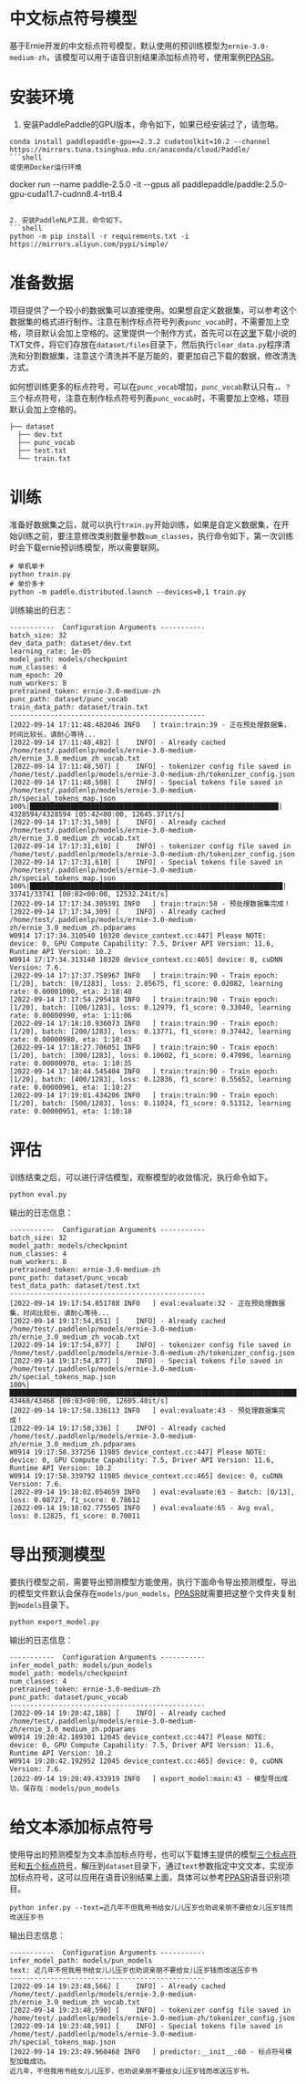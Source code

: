 # 中文标点符号模型

基于Ernie开发的中文标点符号模型，默认使用的预训练模型为`ernie-3.0-medium-zh`，该模型可以用于语音识别结果添加标点符号，使用案例[PPASR](https://github.com/yeyupiaoling/PPASR)。


# 安装环境
 1. 安装PaddlePaddle的GPU版本，命令如下，如果已经安装过了，请忽略。
```shell
conda install paddlepaddle-gpu==2.3.2 cudatoolkit=10.2 --channel https://mirrors.tuna.tsinghua.edu.cn/anaconda/cloud/Paddle/
```shell
或使用Docker运行环境
```
docker run --name paddle-2.5.0 -it --gpus all paddlepaddle/paddle:2.5.0-gpu-cuda11.7-cudnn8.4-trt8.4
```

2. 安装PaddleNLP工具，命令如下。
```shell
python -m pip install -r requirements.txt -i https://mirrors.aliyun.com/pypi/simple/
```

# 准备数据

项目提供了一个较小的数据集可以直接使用。如果想自定义数据集，可以参考这个数据集的格式进行制作。注意在制作标点符号列表`punc_vocab`时，不需要加上空格，项目默认会加上空格的。这里提供一个制作方式，首先可以在[这里](https://www.qishuta.info/)下载小说的TXT文件，将它们存放在`dataset/files`目录下，然后执行`clear_data.py`程序清洗和分割数据集，注意这个清洗并不是万能的，要更加自己下载的数据，修改清洗方式。

如何想训练更多的标点符号，可以在`punc_vocab`增加，`punc_vocab`默认只有`，。？`三个标点符号，注意在制作标点符号列表`punc_vocab`时，不需要加上空格，项目默认会加上空格的。

```
├── dataset
  ├── dev.txt
  ├── punc_vocab
  ├── test.txt
  └── train.txt
```

# 训练

准备好数据集之后，就可以执行`train.py`开始训练，如果是自定义数据集，在开始训练之前，要注意修改类别数量参数`num_classes`，执行命令如下，第一次训练时会下载ernie预训练模型，所以需要联网。
```shell
# 单机单卡
python train.py
# 单价多卡
python -m paddle.distributed.launch --devices=0,1 train.py
```

训练输出的日志：
```
-----------  Configuration Arguments -----------
batch_size: 32
dev_data_path: dataset/dev.txt
learning_rate: 1e-05
model_path: models/checkpoint
num_classes: 4
num_epoch: 20
num_workers: 8
pretrained_token: ernie-3.0-medium-zh
punc_path: dataset/punc_vocab
train_data_path: dataset/train.txt
------------------------------------------------
[2022-09-14 17:11:48.482046 INFO   ] train:train:39 - 正在预处理数据集，时间比较长，请耐心等待...
[2022-09-14 17:11:48,482] [    INFO] - Already cached /home/test/.paddlenlp/models/ernie-3.0-medium-zh/ernie_3.0_medium_zh_vocab.txt
[2022-09-14 17:11:48,507] [    INFO] - tokenizer config file saved in /home/test/.paddlenlp/models/ernie-3.0-medium-zh/tokenizer_config.json
[2022-09-14 17:11:48,508] [    INFO] - Special tokens file saved in /home/test/.paddlenlp/models/ernie-3.0-medium-zh/special_tokens_map.json
100%|█████████████████████████████████████████████████████████████| 4328594/4328594 [05:42<00:00, 12645.37it/s]
[2022-09-14 17:17:31,589] [    INFO] - Already cached /home/test/.paddlenlp/models/ernie-3.0-medium-zh/ernie_3.0_medium_zh_vocab.txt
[2022-09-14 17:17:31,610] [    INFO] - tokenizer config file saved in /home/test/.paddlenlp/models/ernie-3.0-medium-zh/tokenizer_config.json
[2022-09-14 17:17:31,610] [    INFO] - Special tokens file saved in /home/test/.paddlenlp/models/ernie-3.0-medium-zh/special_tokens_map.json
100%|██████████████████████████████████████████████████████████████| 33741/33741 [00:02<00:00, 12532.24it/s]
[2022-09-14 17:17:34.309391 INFO   ] train:train:58 - 预处理数据集完成！
[2022-09-14 17:17:34,309] [    INFO] - Already cached /home/test/.paddlenlp/models/ernie-3.0-medium-zh/ernie_3.0_medium_zh.pdparams
W0914 17:17:34.310540 10320 device_context.cc:447] Please NOTE: device: 0, GPU Compute Capability: 7.5, Driver API Version: 11.6, Runtime API Version: 10.2
W0914 17:17:34.313140 10320 device_context.cc:465] device: 0, cuDNN Version: 7.6.
[2022-09-14 17:17:37.758967 INFO   ] train:train:90 - Train epoch: [1/20], batch: [0/1283], loss: 2.05675, f1_score: 0.02082, learning rate: 0.00001000, eta: 2:18:40
[2022-09-14 17:17:54.295418 INFO   ] train:train:90 - Train epoch: [1/20], batch: [100/1283], loss: 0.12979, f1_score: 0.33040, learning rate: 0.00000990, eta: 1:11:06
[2022-09-14 17:18:10.936073 INFO   ] train:train:90 - Train epoch: [1/20], batch: [200/1283], loss: 0.13771, f1_score: 0.37442, learning rate: 0.00000980, eta: 1:10:43
[2022-09-14 17:18:27.706051 INFO   ] train:train:90 - Train epoch: [1/20], batch: [300/1283], loss: 0.10602, f1_score: 0.47096, learning rate: 0.00000970, eta: 1:10:35
[2022-09-14 17:18:44.545404 INFO   ] train:train:90 - Train epoch: [1/20], batch: [400/1283], loss: 0.12836, f1_score: 0.55652, learning rate: 0.00000961, eta: 1:10:27
[2022-09-14 17:19:01.434206 INFO   ] train:train:90 - Train epoch: [1/20], batch: [500/1283], loss: 0.11024, f1_score: 0.51312, learning rate: 0.00000951, eta: 1:10:18
```


# 评估

训练结束之后，可以进行评估模型，观察模型的收敛情况，执行命令如下。
```shell
python eval.py
```

输出的日志信息：
```
-----------  Configuration Arguments -----------
batch_size: 32
model_path: models/checkpoint
num_classes: 4
num_workers: 8
pretrained_token: ernie-3.0-medium-zh
punc_path: dataset/punc_vocab
test_data_path: dataset/test.txt
------------------------------------------------
[2022-09-14 19:17:54.851788 INFO   ] eval:evaluate:32 - 正在预处理数据集，时间比较长，请耐心等待...
[2022-09-14 19:17:54,851] [    INFO] - Already cached /home/test/.paddlenlp/models/ernie-3.0-medium-zh/ernie_3.0_medium_zh_vocab.txt
[2022-09-14 19:17:54,877] [    INFO] - tokenizer config file saved in /home/test/.paddlenlp/models/ernie-3.0-medium-zh/tokenizer_config.json
[2022-09-14 19:17:54,877] [    INFO] - Special tokens file saved in /home/test/.paddlenlp/models/ernie-3.0-medium-zh/special_tokens_map.json
100%|████████████████████████████████████████████████████████████████████████████████████| 43468/43468 [00:03<00:00, 12605.40it/s]
[2022-09-14 19:17:58.336113 INFO   ] eval:evaluate:43 - 预处理数据集完成！
[2022-09-14 19:17:58,336] [    INFO] - Already cached /home/test/.paddlenlp/models/ernie-3.0-medium-zh/ernie_3.0_medium_zh.pdparams
W0914 19:17:58.337256 11985 device_context.cc:447] Please NOTE: device: 0, GPU Compute Capability: 7.5, Driver API Version: 11.6, Runtime API Version: 10.2
W0914 19:17:58.339792 11985 device_context.cc:465] device: 0, cuDNN Version: 7.6.
[2022-09-14 19:18:02.054659 INFO   ] eval:evaluate:63 - Batch: [0/13], loss: 0.08727, f1_score: 0.78612
[2022-09-14 19:18:02.775505 INFO   ] eval:evaluate:65 - Avg eval, loss: 0.12825, f1_score: 0.70011
```

# 导出预测模型

要执行模型之前，需要导出预测模型方能使用，执行下面命令导出预测模型，导出的模型文件默认会保存在`models/pun_models`，[PPASR](https://github.com/yeyupiaoling/PPASR)就需要把这整个文件夹复制到`models`目录下。
```shell
python export_model.py
```

输出的日志信息：
```
-----------  Configuration Arguments -----------
infer_model_path: models/pun_models
model_path: models/checkpoint
num_classes: 4
pretrained_token: ernie-3.0-medium-zh
punc_path: dataset/punc_vocab
------------------------------------------------
[2022-09-14 19:20:42,188] [    INFO] - Already cached /home/test/.paddlenlp/models/ernie-3.0-medium-zh/ernie_3.0_medium_zh.pdparams
W0914 19:20:42.189301 12045 device_context.cc:447] Please NOTE: device: 0, GPU Compute Capability: 7.5, Driver API Version: 11.6, Runtime API Version: 10.2
W0914 19:20:42.192952 12045 device_context.cc:465] device: 0, cuDNN Version: 7.6.
[2022-09-14 19:20:49.433919 INFO   ] export_model:main:43 - 模型导出成功，保存在：models/pun_models
```


# 给文本添加标点符号

使用导出的预测模型为文本添加标点符号，也可以下载博主提供的模型[三个标点符号](https://download.csdn.net/download/qq_33200967/86539773)和[五个标点符号](https://download.csdn.net/download/qq_33200967/75664996)，解压到`dataset`目录下，通过`text`参数指定中文文本，实现添加标点符号，这可以应用在语音识别结果上面，具体可以参考[PPASR](https://github.com/yeyupiaoling/PPASR)语音识别项目。
```shell
python infer.py --text=近几年不但我用书给女儿儿压岁也劝说亲朋不要给女儿压岁钱而改送压岁书
```

输出日志信息：
```
-----------  Configuration Arguments -----------
infer_model_path: models/pun_models
text: 近几年不但我用书给女儿儿压岁也劝说亲朋不要给女儿压岁钱而改送压岁书
------------------------------------------------
[2022-09-14 19:23:48,566] [    INFO] - Already cached /home/test/.paddlenlp/models/ernie-3.0-medium-zh/ernie_3.0_medium_zh_vocab.txt
[2022-09-14 19:23:48,590] [    INFO] - tokenizer config file saved in /home/test/.paddlenlp/models/ernie-3.0-medium-zh/tokenizer_config.json
[2022-09-14 19:23:48,591] [    INFO] - Special tokens file saved in /home/test/.paddlenlp/models/ernie-3.0-medium-zh/special_tokens_map.json
[2022-09-14 19:23:49.960468 INFO   ] predictor:__init__:60 - 标点符号模型加载成功。
近几年，不但我用书给女儿儿压岁，也劝说亲朋不要给女儿压岁钱而改送压岁书。
```